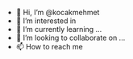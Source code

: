 - 👋 Hi, I’m @kocakmehmet
- 👀 I’m interested in 
- 🌱 I’m currently learning ...
- 💞️ I’m looking to collaborate on ...
- 📫 How to reach me

<!---
kocakmehmet/kocakmehmet is a ✨ special ✨ repository because its `README.md` (this file) appears on your GitHub profile.
You can click the Preview link to take a look at your changes.
--->
